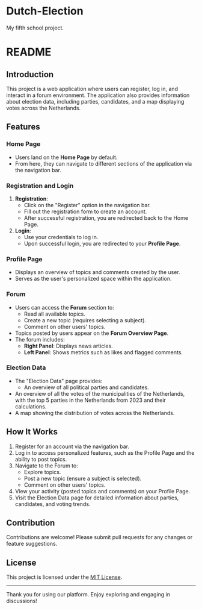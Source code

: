 # Dutch-Election
My fifth school project.

# README
 
## Introduction
This project is a web application where users can register, log in, and interact in a forum environment. The application also provides information about election data, including parties, candidates, and a map displaying votes across the Netherlands.
 
## Features
 
### Home Page
- Users land on the **Home Page** by default.
- From here, they can navigate to different sections of the application via the navigation bar.
 
### Registration and Login
1. **Registration**:
   - Click on the "Register" option in the navigation bar.
   - Fill out the registration form to create an account.
   - After successful registration, you are redirected back to the Home Page.
2. **Login**:
   - Use your credentials to log in.
   - Upon successful login, you are redirected to your **Profile Page**.
 
### Profile Page
- Displays an overview of topics and comments created by the user.
- Serves as the user's personalized space within the application.
 
### Forum
- Users can access the **Forum** section to:
  - Read all available topics.
  - Create a new topic (requires selecting a subject).
  - Comment on other users' topics.
- Topics posted by users appear on the **Forum Overview Page**.
- The forum includes:
  - **Right Panel**: Displays news articles.
  - **Left Panel**: Shows metrics such as likes and flagged comments.
 
### Election Data
- The "Election Data" page provides:
  - An overview of all political parties and candidates.
 - An overview of all the votes of the municipalities of the Netherlands, with the top 5 parties in the Netherlands from 2023 and their calculations.
  - A map showing the distribution of votes across the Netherlands.
 
## How It Works
1. Register for an account via the navigation bar.
2. Log in to access personalized features, such as the Profile Page and the ability to post topics.
3. Navigate to the Forum to:
   - Explore topics.
   - Post a new topic (ensure a subject is selected).
   - Comment on other users' topics.
4. View your activity (posted topics and comments) on your Profile Page.
5. Visit the Election Data page for detailed information about parties, candidates, and voting trends.
 
## Contribution
Contributions are welcome! Please submit pull requests for any changes or feature suggestions.
 
## License
This project is licensed under the [MIT License](LICENSE).
 
---
 
Thank you for using our platform. Enjoy exploring and engaging in discussions!
